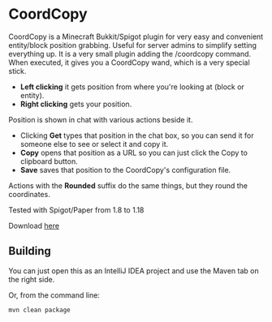 CoordCopy
=========
CoordCopy is a Minecraft Bukkit/Spigot plugin for very easy and convenient entity/block position grabbing. Useful for server admins to simplify setting everything up. It is a very small plugin adding the /coordcopy command. When executed, it gives you a CoordCopy wand, which is a very special stick.
* **Left clicking** it gets position from where you're looking at (block or entity).
* **Right clicking** gets your position.

Position is shown in chat with various actions beside it.
* Clicking **Get** types that position in the chat box, so you can send it for someone else to see or select it and copy it.
* **Copy** opens that position as a URL so you can just click the Copy to clipboard button.
* **Save** saves that position to the CoordCopy's configuration file.

Actions with the **Rounded** suffix do the same things, but they round the coordinates.

Tested with Spigot/Paper from 1.8 to 1.18

Download [here](https://github.com/dmkng/CoordCopy/releases/latest)

Building
--------
You can just open this as an IntelliJ IDEA project and use the Maven tab on the right side.

Or, from the command line:
```
mvn clean package
```

